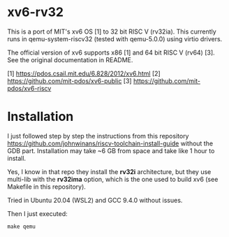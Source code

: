 # xv6-rv32
This is a port of MIT's xv6 OS [1] to 32 bit RISC V (rv32ia).
This currently runs in qemu-system-riscv32 (tested with qemu-5.0.0) using virtio drivers.

The official version of xv6 supports x86 [1] and 64 bit RISC V (rv64) [3]. See the 
original documentation in README.

[1] https://pdos.csail.mit.edu/6.828/2012/xv6.html
[2] https://github.com/mit-pdos/xv6-public
[3] https://github.com/mit-pdos/xv6-riscv

# Installation

I just followed step by step the instructions from this repository 
https://github.com/johnwinans/riscv-toolchain-install-guide without the GDB part. Installation may take ~6 GB from space and take like 1 hour to install.

Yes, I know in that repo they install the __rv32i__ architecture, but they use multi-lib with the __rv32ima__ option, which is the one used to build xv6 (see Makefile in this repository).

Tried in Ubuntu 20.04 (WSL2) and GCC 9.4.0 without issues.

Then I just executed:

```
make qemu
```